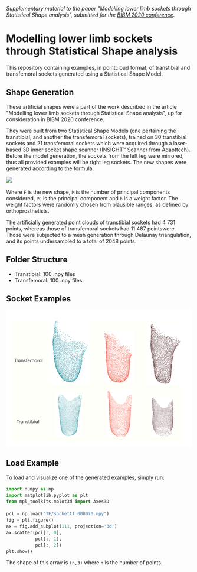 _Supplementary material to the paper "Modelling lower limb sockets through Statistical Shape analysis", submitted for the [BIBM 2020 conference](https://ieeebibm.org/BIBM2020/)._

# Modelling lower limb sockets through Statistical Shape analysis

This repository containing examples, in pointcloud format, of transtibial and transfemoral sockets generated using a Statistical Shape Model. 

## Shape Generation
These artificial shapes were a part of the work described in the article "Modelling lower limb sockets through Statistical Shape analysis", up for consideration in BIBM 2020 conference.

They were built from two Statistical Shape Models (one pertaining the transtibial, and another the transfemoral sockets), trained on 30 transtibial sockets and 21 transfemoral sockets which were acquired through a laser-based 3D inner socket shape scanner (INSIGHT™ Scanner from [Adapttech](https://www.adapttech.eu/)). Before the model generation, the sockets from the left leg were mirrored, thus all provided examples will be right leg sockets. The new shapes were generated according to the formula:

<img src="https://render.githubusercontent.com/render/math?math=F = \overline{F} \+ \sum_{m=1}^{M} PC_{m}b_{m}">

Where `F` is the new shape, `M` is the number of principal components considered, `PC` is the principal component and `b` is a weight factor. The weight factors were randomly chosen from plausible ranges, as defined by orthoprosthetists. 

The artificially generated point clouds of transtibial sockets had 4 731 points, whereas those of transfemoral sockets had 11 487 pointswere. Those were subjected to a mesh generation through Delaunay triangulation, and its points undersampled to a total of 2048 points. 

## Folder Structure
* Transtibial: 100 .npy files
* Transfemoral: 100 .npy files

## Socket Examples
![alt text](augmentation.png?raw=true)

## Load Example

To load and visualize one of the generated examples, simply run:
```python
import numpy as np
import matplotlib.pyplot as plt
from mpl_toolkits.mplot3d import Axes3D

pcl = np.load("TF/sockettf_008070.npy")
fig = plt.figure()
ax = fig.add_subplot(111, projection='3d')
ax.scatter(pcl[:, 0],
           pcl[:, 1],
           pcl[:, 2])
plt.show()
```
The shape of this array is  `(n,3)` where `n` is the number of points.


